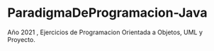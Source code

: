 # ParadigmaDeProgramacion-Java
Año 2021 , Ejercicios de Programacion Orientada a Objetos, UML y Proyecto.
